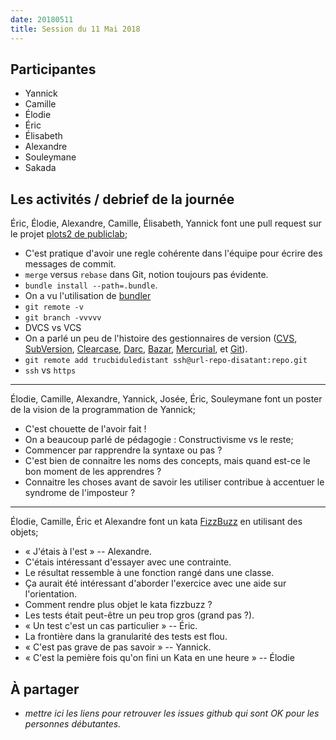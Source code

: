 ```yaml
---
date: 20180511
title: Session du 11 Mai 2018
---
```


## Participantes

- Yannick
- Camille
- Élodie
- Éric
- Élisabeth
- Alexandre
- Souleymane
- Sakada


## Les activités / debrief de la journée

Éric, Élodie, Alexandre, Camille, Élisabeth, Yannick font une pull request sur le projet [plots2 de publiclab](https://github.com/publiclab/plots2);

- C'est pratique d'avoir une regle cohérente dans l'équipe pour écrire des messages de commit.
- `merge` versus `rebase` dans Git, notion toujours pas évidente.
- `bundle install --path=.bundle`.
- On a vu l'utilisation de [bundler](http://bundler.io/)
- `git remote -v`
- `git branch -vvvvv`
- DVCS vs VCS
- On a parlé un peu de l'histoire des gestionnaires de version ([CVS](http://cvs.nongnu.org/), [SubVersion](https://subversion.apache.org/), [Clearcase](https://www.ibm.com/us-en/marketplace/rational-clearcase), [Darc](http://darcs.net/), [Bazar](http://bazaar.canonical.com/en/), [Mercurial](https://www.mercurial-scm.org/), et [Git](https://git-scm.com/)).
- `git remote add trucbiduledistant ssh@url-repo-disatant:repo.git`
- `ssh` vs `https`

---

Élodie, Camille, Alexandre, Yannick, Josée, Éric, Souleymane font un poster de la vision de la programmation de Yannick;

- C'est chouette de l'avoir fait !
- On a beaucoup parlé de pédagogie : Constructivisme vs le reste;
- Commencer par rapprendre la syntaxe ou pas ?
- C'est bien de connaitre les noms des concepts, mais quand est-ce le bon moment de les apprendres ?
- Connaitre les choses avant de savoir les utiliser contribue à accentuer le syndrome de l'imposteur ?


---

Élodie, Camille, Éric et Alexandre font un kata [FizzBuzz](http://codingdojo.org/kata/FizzBuzz/) en utilisant des objets;

- « J'étais à l'est » -- Alexandre.
- C'étais intéressant d'essayer avec une contrainte.
- Le résultat ressemble à une fonction rangé dans une classe.
- Ça aurait été intéressant d'aborder l'exercice avec une aide sur l'orientation.
- Comment rendre plus objet le kata fizzbuzz ?
- Les tests était peut-être un peu trop gros (grand pas ?).
- « Un test c'est un cas particulier » -- Éric.
- La frontière dans la granularité des tests est flou.
- « C'est pas grave de pas savoir » -- Yannick.
- « C'est la pemière fois qu'on fini un Kata en une heure » -- Élodie

## À partager

- _mettre ici les liens pour retrouver les issues github qui sont OK pour les personnes débutantes._
